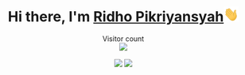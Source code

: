 <div align="center">
  <h1>Hi there, I'm <a href='https://www.instagram.com/ridh15_/'>Ridho Pikriyansyah</a><img src="https://github.com/ABSphreak/ABSphreak/blob/master/gifs/Hi.gif" width="30px" height="30px"></h1>
</div>

<p align="center"> 
  Visitor count<br>
  <img src="https://profile-counter.glitch.me/Akbaroke/count.svg" />
</p>

<p align = "center" width = 400>
  <picture>
  <source 
  srcset="https://github-readme-stats.vercel.app/api?username=roxyzc&show_icons=true&theme=dark"
  media="(prefers-color-scheme: dark)"
  />
  <img src="https://github-readme-stats.vercel.app/api?username=roxyzc&show_icons=true" />
  </picture>
  <img src = "https://github-readme-streak-stats.herokuapp.com?user=roxyzc&theme=dark&hide_border=true">
</p>

<br/>
<br/>

